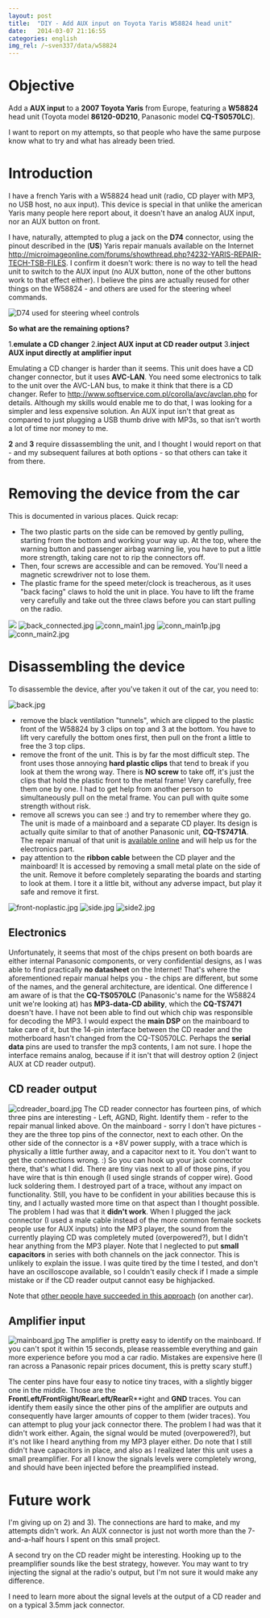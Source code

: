 ```yaml
---
layout: post
title:  "DIY - Add AUX input on Toyota Yaris W58824 head unit"
date:   2014-03-07 21:16:55
categories: english
img_rel: /~sven337/data/w58824
---
```


# Objective

Add a **AUX input** to a **2007 Toyota Yaris** from Europe, featuring a **W58824** head unit (Toyota model **86120-0D210**, Panasonic model **CQ-TS0570LC**).

I want to report on my attempts, so that people who have the same purpose know what to try and what has already been tried.

# Introduction
I have a french Yaris with a W58824 head unit (radio, CD player with MP3, no USB host, no aux input). This device is special in that unlike the american Yaris many people here report about, it doesn't have an analog AUX input, nor an AUX button on front.

I have, naturally, attempted to plug a jack on the **D74** connector, using the pinout described in the (**US**) Yaris repair manuals available on the Internet <http://microimageonline.com/forums/showthread.php?4232-YARIS-REPAIR-TECH-TSB-FILES>. I confirm it doesn't work: there is no way to tell the head unit to switch to the AUX input (no AUX button, none of the other buttons work to that effect either). I believe the pins are actually reused for other things on the W58824 - and others are used for the steering wheel commands.

![D74 used for steering wheel controls](conn_SW.jpg)

**So what are the remaining options?**

1.**emulate a CD changer**
2.**inject AUX input at CD reader output**
3.**inject AUX input directly at amplifier input**

Emulating a CD changer is harder than it seems. This unit does have a CD changer connector, but it uses **AVC-LAN**. You need some electronics to talk to the unit over the AVC-LAN bus, to make it think that there is a CD changer. Refer to <http://www.softservice.com.pl/corolla/avc/avclan.php> for details. Although my skills would enable me to do that, I was looking for a simpler and less expensive solution. An AUX input isn't that great as compared to just plugging a USB thumb drive with MP3s, so that isn't worth a lot of time nor money to me.

**2** and **3** require dissassembling the unit, and I thought I would report on that - and my subsequent failures at both options - so that others can take it from there.

# Removing the device from the car

This is documented in various places. Quick recap:
- The two plastic parts on the side can be removed by gently pulling, starting from the bottom and working your way up. At the top, where the warning button and passenger airbag warning lie, you have to put a little more strength, taking care not to rip the connectors off.
- Then, four screws are accessible and can be removed. You'll need a magnetic screwdriver not to lose them.
- The plastic frame for the speed meter/clock is treacherous, as it uses "back facing" claws to hold the unit in place. You have to lift the frame very carefully and take out the three claws before you can start pulling on the radio.

![](front.jpg)
![back_connected.jpg](back_connected.jpg)
![conn_main1.jpg](conn_main1.jpg)
![conn_main1p.jpg](conn_main1p.jpg)
![conn_main2.jpg](conn_main2.jpg)

# Disassembling the device
To disassemble the device, after you've taken it out of the car, you need to:

![back.jpg](back.jpg)

- remove the black ventilation "tunnels", which are clipped to the plastic front of the W58824 by 3 clips on top and 3 at the bottom. You have to lift very carefully the bottom ones first, then pull on the front a little to free the 3 top clips.
- remove the front of the unit. This is by far the most difficult step. The front uses those annoying **hard plastic clips** that tend to break if you look at them the wrong way. There is **NO screw** to take off, it's just the clips that hold the plastic front to the metal frame! Very carefully, free them one by one. I had to get help from another person to simultaneously pull on the metal frame. You can pull with quite some strength without risk.
- remove all screws you can see :) and try to remember where they go. The unit is made of a mainboard and a separate CD player. Its design is actually quite similar to that of another Panasonic unit, **CQ-TS7471A**. The repair manual of that unit is [available online](http://www.s-manuals.com/pdf/car_audio/panasonic/panasonic_cq-ts7471a_%28toyota%29_service_manual.pdf) and will help us for the electronics part.
- pay attention to the **ribbon cable** between the CD player and the mainboard! It is accessed by removing a small metal plate on the side of the unit. Remove it before completely separating the boards and starting to look at them. I tore it a little bit, without any adverse impact, but play it safe and remove it first.

![front-noplastic.jpg](front-noplastic.jpg)
![side.jpg](side.jpg)
![side2.jpg](side2.jpg)

## Electronics

Unfortunately, it seems that most of the chips present on both boards are either internal Panasonic components, or very confidential designs, as I was able to find practically **no datasheet** on the Internet!
That's where the aforementioned repair manual helps you - the chips are different, but some of the names, and the general architecture, are identical.
One difference I am aware of is that the **CQ-TS0570LC** (Panasonic's name for the W58824 unit we're looking at) has **MP3-data-CD ability**, which the **CQ-TS7471** doesn't have. I have not been able to find out which chip was responsible for decoding the MP3. I would expect the **main DSP** on the mainboard to take care of it, but the 14-pin interface between the CD reader and the motherboard hasn't changed from the CQ-TS0570LC.
Perhaps the **serial data** pins are used to transfer the mp3 contents, I am not sure. I hope the interface remains analog, because if it isn't that will destroy option 2 (inject AUX at CD reader output).

## CD reader output

![cdreader_board.jpg](cdreader_board.jpg)
The CD reader connector has fourteen pins, of which three pins are interesting - Left, AGND, Right. Identify them - refer to the repair manual linked above. On the mainboard - sorry I don't have pictures - they are the three top pins of the connector, next to each other. On the other side of the connector is a +8V power supply, with a trace which is physically a little further away, and a capacitor next to it. You don't want to get the connections wrong. :)
So you can hook up your jack connector there, that's what I did. There are tiny vias next to all of those pins, if you have wire that is thin enough (I used single strands of copper wire). Good luck soldering them. I destroyed part of a trace, without any impact on functionality. Still, you have to be confident in your abilities because this is tiny, and I actually wasted more time on that aspect than I thought possible.
The problem I had was that it **didn't work**. When I plugged the jack connector (I used a male cable instead of the more common female sockets people use for AUX inputs) into the MP3 player, the sound from the currently playing CD was completely muted (overpowered?), but I didn't hear anything from the MP3 player. Note that I neglected to put **small capacitors** in series with both channels on the jack connector. This is unlikely to explain the issue. I was quite tired by the time I tested, and don't have an oscilloscope available, so I couldn't easily check if I made a simple mistake or if the CD reader output cannot easy be highjacked.

Note that [other people have succeeded in this approach](http://www.groundedtoearth.net/2014/11/gave-my-cars-stereo-aux-input.html) (on another car).

## Amplifier input

![mainboard.jpg](mainboard.jpg)
The amplifier is pretty easy to identify on the mainboard. If you can't spot it within 15 seconds, please reassemble everything and gain more experience before you mod a car radio. Mistakes are expensive here (I ran across a Panasonic repair prices document, this is pretty scary stuff.)

The center pins have four easy to notice tiny traces, with a slightly bigger one in the middle. Those are the **Front**L**eft/**F**ront**R**ight/**R**ear**L**eft/**Re**ar**R**ight and **GND** traces. You can identify them easily since the other pins of the amplifier are outputs and consequently have larger amounts of copper to them (wider traces). You can attempt to plug your jack connector there.
The problem I had was that it didn't work either. Again, the signal would be muted (overpowered?), but it's not like I heard anything from my MP3 player either. Do note that I still didn't have capacitors in place, and also as I realized later this unit uses a small preamplifier. For all I know the signals levels were completely wrong, and should have been injected before the preamplified instead.

# Future work

I'm giving up on 2) and 3). The connections are hard to make, and my attempts didn't work. An AUX connector is just not worth more than the 7-and-a-half hours I spent on this small project.

A second try on the CD reader might be interesting. Hooking up to the preamplifier sounds like the best strategy, however.
You may want to try injecting the signal at the radio's output, but I'm not sure it would make any difference.

I need to learn more about the signal levels at the output of a CD reader and on a typical 3.5mm jack connector.

<script>
$(document).ready(function() {
		$("a[href$='.jpg'],a[href$='.jpeg'],a[href$='.png'],a[href$='.gif']").attr('rel', 'gallery').fancybox();
    });
</script>
